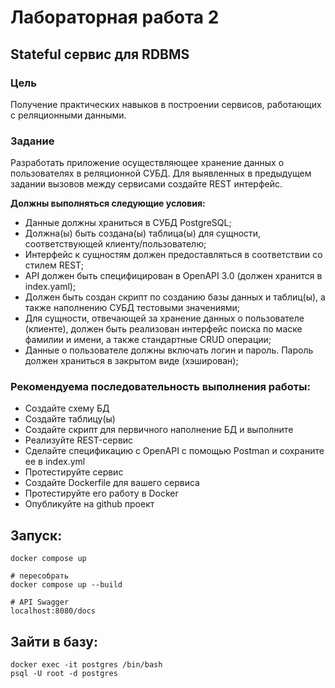 # Лабораторная работа 2
## Stateful сервис для RDBMS

### Цель
Получение практических навыков в построении сервисов, работающих с реляционными данными.

### Задание
Разработать приложение осуществляющее хранение данных о пользователях в реляционной СУБД. Для выявленных в предыдущем задании вызовов между сервисами создайте REST интерфейс.

**Должны выполняться следующие условия:**
* Данные должны храниться в СУБД PostgreSQL;
* Должна(ы) быть создана(ы) таблица(ы) для сущности, соответствующей клиенту/пользователю;
* Интерфейс к сущностям должен предоставляться в соответствии со стилем REST;
* API должен быть специфицирован в OpenAPI 3.0 (должен хранится в index.yaml);
* Должен быть создан скрипт по созданию базы данных и таблиц(ы), а также наполнению СУБД тестовыми значениями;
* Для сущности, отвечающей за хранение данных о пользователе (клиенте), должен быть реализован интерфейс поиска по маске фамилии и имени, а также стандартные CRUD операции;
* Данные о пользователе должны включать логин и пароль. Пароль должен храниться в закрытом виде (хэширован);

### Рекомендуема последовательность выполнения работы:
* Создайте схему БД
* Создайте таблицу(ы)
* Создайте скрипт для первичного наполнение БД и выполните
* Реализуйте REST-сервис
* Сделайте спецификацию с OpenAPI с помощью Postman и сохраните ее в index.yml
* Протестируйте сервис
* Создайте Dockerfile для вашего сервиса
* Протестируйте его работу в Docker
* Опубликуйте на github проект

## Запуск:
```
docker compose up

# пересобрать
docker compose up --build
```
```
# API Swagger
localhost:8080/docs
```
## Зайти в базу:
```
docker exec -it postgres /bin/bash
psql -U root -d postgres
```